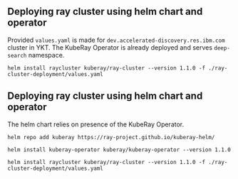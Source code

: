 ## Deploying ray cluster using helm chart and operator

Provided `values.yaml` is made for `dev.accelerated-discovery.res.ibm.com` cluster in YKT.
The KubeRay Operator is already deployed and serves `deep-search` namespace.

```
helm install raycluster kuberay/ray-cluster --version 1.1.0 -f ./ray-cluster-deployment/values.yaml
```


## Deploying ray cluster using helm chart and operator

The helm chart relies on presence of the KubeRay Operator.

```
helm repo add kuberay https://ray-project.github.io/kuberay-helm/

helm install kuberay-operator kuberay/kuberay-operator --version 1.1.0

helm install raycluster kuberay/ray-cluster --version 1.1.0 -f ./ray-cluster-deployment/values.yaml

```